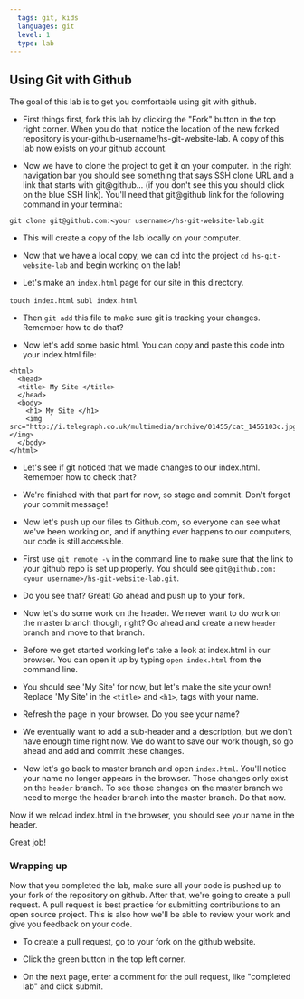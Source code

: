 ```yaml
---
  tags: git, kids 
  languages: git
  level: 1
  type: lab
---
```


## Using Git with Github

The goal of this lab is to get you comfortable using git with github.

* First things first, fork this lab by clicking the "Fork" button in the top right corner. When you do that, notice the location of the new forked repository is your-github-username/hs-git-website-lab. A copy of this lab now exists on your github account.  

* Now we have to clone the project to get it on your computer. In the right navigation bar you should see something that says SSH clone URL and a link that starts with git@github... (if you don't see this you should click on the blue SSH link). You'll need that git@github link for the following command in your terminal:

`git clone git@github.com:<your username>/hs-git-website-lab.git`

* This will create a copy of the lab locally on your computer.

* Now that we have a local copy, we can cd into the project `cd hs-git-website-lab` and begin working on the lab!

* Let's make an `index.html` page for our site in this directory.

`touch index.html`
`subl index.html`

* Then `git add` this file to make sure git is tracking your changes. Remember how to do that?

* Now let's add some basic html. You can copy and paste this code into your index.html file:

```
<html>
  <head>
  <title> My Site </title>
  </head>
  <body>
    <h1> My Site </h1>
    <img src="http://i.telegraph.co.uk/multimedia/archive/01455/cat_1455103c.jpg"></img>
  </body>
</html>
```

* Let's see if git noticed that we made changes to our index.html. Remember how to check that?

* We're finished with that part for now, so stage and commit. Don't forget your commit message!

* Now let's push up our files to Github.com, so everyone can see what we've been working on, and if anything ever happens to our computers, our code is still accessible.

* First use `git remote -v` in the command line to make sure that the link to your github repo is set up properly. You should see `git@github.com:<your username>/hs-git-website-lab.git`.

* Do you see that? Great! Go ahead and push up to your fork.

* Now let's do some work on the header. We never want to do work on the master branch though, right? Go ahead and create a new `header` branch and move to that branch.

* Before we get started working let's take a look at index.html in our browser. You can open it up by typing `open index.html` from the command line. 

* You should see 'My Site' for now, but let's make the site your own! Replace 'My Site' in the `<title>` and `<h1>`, tags with your name. 

* Refresh the page in your browser. Do you see your name?

* We eventually want to add a sub-header and a description, but we don't have enough time right now. We do want to save our work though, so go ahead and add and commit these changes. 

* Now let's go back to master branch and open `index.html`. You'll notice your name no longer appears in the browser. Those changes only exist on the `header` branch. To see those changes on the master branch we need to merge the header branch into the master branch. Do that now.

Now if we reload index.html in the browser, you should see your name in the header.

Great job! 


### Wrapping up

Now that you completed the lab, make sure all your code is pushed up to your fork of the repository on github. After that, we're going to create a pull request. A pull request is best practice for submitting contributions to an open source project. This is also how we'll be able to review your work and give you feedback on your code. 

* To create a pull request, go to your fork on the github website. 

* Click the green button in the top left corner. 

* On the next page, enter a comment for the pull request, like "completed lab" and click submit.
